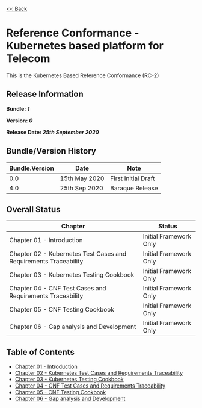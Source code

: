 [<< Back](../)

# Reference Conformance - Kubernetes based platform for Telecom

This is the Kubernetes Based Reference Conformance (RC-2)

## Release Information
**Bundle: _1_**

**Version: _0_**

**Release Date: _25th September 2020_**

## Bundle/Version History

| Bundle.Version    | Date          | Note
| ---               | ---           | ---                   |
| 0.0               | 15th May 2020 | First Initial Draft   |
| 4.0               | 25th Sep 2020 | Baraque Release       |


## Overall Status

| Chapter | Status |
| --- | --- |
| Chapter 01 - Introduction                                                 | Initial Framework Only |
| Chapter 02 - Kubernetes Test Cases and Requirements Traceability          | Initial Framework Only |
| Chapter 03 - Kubernetes Testing Cookbook                                  | Initial Framework Only |
| Chapter 04 - CNF Test Cases and Requirements Traceability                 | Initial Framework Only |
| Chapter 05 - CNF Testing Cookbook                                         | Initial Framework Only |
| Chapter 06 - Gap analysis and Development                                 | Initial Framework Only |

## Table of Contents
* [Chapter 01 - Introduction](chapters/chapter01.md)
* [Chapter 02 - Kubernetes Test Cases and Requirements Traceability](chapters/chapter02.md)
* [Chapter 03 - Kubernetes Testing Cookbook](chapters/chapter03.md)
* [Chapter 04 - CNF Test Cases and Requirements Traceability](chapters/chapter04.md)
* [Chapter 05 - CNF Testing Cookbook](chapters/chapter05.md)
* [Chapter 06 - Gap analysis and Development](chapters/chapter06.md)
